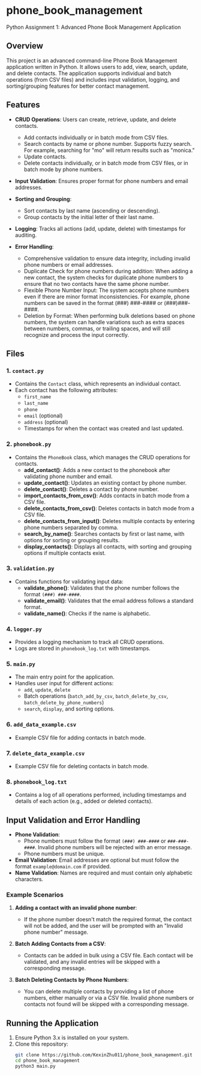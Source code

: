 # phone_book_management
Python Assignment 1: Advanced Phone Book Management Application

## Overview
This project is an advanced command-line Phone Book Management application written in Python. It allows users to add, view, search, update, and delete contacts. The application supports individual and batch operations (from CSV files) and includes input validation, logging, and sorting/grouping features for better contact management.

## Features

- **CRUD Operations**: Users can create, retrieve, update, and delete contacts.
  - Add contacts individually or in batch mode from CSV files. 
  - Search contacts by name or phone number. Supports fuzzy search. For example, searching for "mo" will return results such as "monica."
  - Update contacts.
  - Delete contacts individually, or in batch mode from CSV files, or in batch mode by phone numbers.
  
- **Input Validation**: Ensures proper format for phone numbers and email addresses.

- **Sorting and Grouping**:
  - Sort contacts by last name (ascending or descending).
  - Group contacts by the initial letter of their last name.

- **Logging**: Tracks all actions (add, update, delete) with timestamps for auditing.

- **Error Handling**: 
    - Comprehensive validation to ensure data integrity, including invalid phone numbers or email addresses.
    - Duplicate Check for phone numbers during addition: When adding a new contact, the system checks for duplicate phone numbers to ensure that no two contacts have the same phone number.
    - Flexible Phone Number Input: The system accepts phone numbers even if there are minor format inconsistencies. For example, phone numbers can be saved in the format (###) ###-#### or (###)###-####. 
    - Deletion by Format: When performing bulk deletions based on phone numbers, the system can handle variations such as extra spaces between numbers, commas, or trailing spaces, and will still recognize and process the input correctly.

## Files

### 1. `contact.py`
- Contains the `Contact` class, which represents an individual contact.
- Each contact has the following attributes:
  - `first_name`
  - `last_name`
  - `phone`
  - `email` (optional)
  - `address` (optional)
  - Timestamps for when the contact was created and last updated.

### 2. `phonebook.py`
- Contains the `PhoneBook` class, which manages the CRUD operations for contacts.
  - **add_contact()**: Adds a new contact to the phonebook after validating phone number and email.
  - **update_contact()**: Updates an existing contact by phone number.
  - **delete_contact()**: Deletes a contact by phone number.
  - **import_contacts_from_csv()**: Adds contacts in batch mode from a CSV file.
  - **delete_contacts_from_csv()**: Deletes contacts in batch mode from a CSV file.
  - **delete_contacts_from_input()**: Deletes multiple contacts by entering phone numbers separated by comma.
  - **search_by_name()**: Searches contacts by first or last name, with options for sorting or grouping results.
  - **display_contacts()**: Displays all contacts, with sorting and grouping options if multiple contacts exist.

### 3. `validation.py`
- Contains functions for validating input data:
  - **validate_phone()**: Validates that the phone number follows the format `(###) ###-####`.
  - **validate_email()**: Validates that the email address follows a standard format.
  - **validate_name()**: Checks if the name is alphabetic.

### 4. `logger.py`
- Provides a logging mechanism to track all CRUD operations.
- Logs are stored in `phonebook_log.txt` with timestamps.

### 5. `main.py`
- The main entry point for the application.
- Handles user input for different actions:
  - `add`, `update`, `delete`
  - Batch operations (`batch_add_by_csv`, `batch_delete_by_csv`, `batch_delete_by_phone_numbers`)
  - `search`, `display`, and sorting options.

### 6. `add_data_example.csv`
- Example CSV file for adding contacts in batch mode.

### 7. `delete_data_example.csv`
- Example CSV file for deleting contacts in batch mode.

### 8. `phonebook_log.txt`
- Contains a log of all operations performed, including timestamps and details of each action (e.g., added or deleted contacts).

## Input Validation and Error Handling

- **Phone Validation**: 
    - Phone numbers must follow the format `(###) ###-####` or `###-###-####`. Invalid phone numbers will be rejected with an error message. 
    - Phone numbers must be unique.
- **Email Validation**: Email addresses are optional but must follow the format `example@domain.com` if provided.
- **Name Validation**: Names are required and must contain only alphabetic characters.

### Example Scenarios

1. **Adding a contact with an invalid phone number**:
   - If the phone number doesn't match the required format, the contact will not be added, and the user will be prompted with an "Invalid phone number" message.

2. **Batch Adding Contacts from a CSV**:
   - Contacts can be added in bulk using a CSV file. Each contact will be validated, and any invalid entries will be skipped with a corresponding message.

3. **Batch Deleting Contacts by Phone Numbers**:
   - You can delete multiple contacts by providing a list of phone numbers, either manually or via a CSV file. Invalid phone numbers or contacts not found will be skipped with a corresponding message.

## Running the Application

1. Ensure Python 3.x is installed on your system.
2. Clone this repository:
   ```bash
   git clone https://github.com/KexinZhu011/phone_book_management.git
   cd phone_book_management
   python3 main.py
